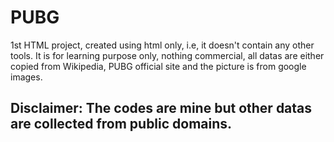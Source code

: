 # PUBG
1st HTML project, created using html only, i.e, it doesn't contain any other tools.
It is for learning purpose only, nothing commercial, all datas are either copied from Wikipedia, PUBG official site and the
picture is from google images.

## Disclaimer: The codes are mine but other datas are collected from public domains.
